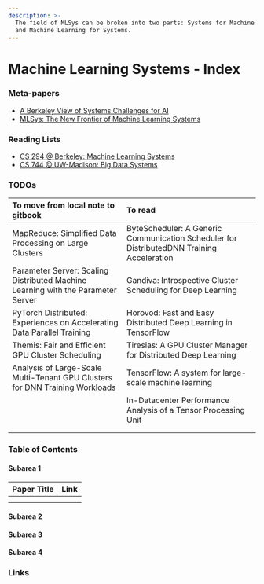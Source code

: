 ```yaml
---
description: >-
  The field of MLSys can be broken into two parts: Systems for Machine Learning,
  and Machine Learning for Systems.
---
```


# Machine Learning Systems - Index

### Meta-papers

* [A Berkeley View of Systems Challenges for AI](https://thodrek.github.io/CS839_spring18/papers/EECS-2017-159.pdf)
* [MLSys: The New Frontier of Machine Learning Systems](https://arxiv.org/pdf/1904.03257.pdf)

### Reading Lists

* [CS 294 @ Berkeley: Machine Learning Systems](https://ucbrise.github.io/cs294-ai-sys-fa19/)
* [CS 744 @ UW-Madison: Big Data Systems](http://pages.cs.wisc.edu/~shivaram/cs744-fa20/)

### TODOs

| To move from local note to gitbook | To read |
| :--- | :--- |
| MapReduce: Simplified Data Processing on Large Clusters | ByteScheduler: A Generic Communication Scheduler for DistributedDNN Training Acceleration |
| Parameter Server: Scaling Distributed Machine Learning with the Parameter Server | Gandiva: Introspective Cluster Scheduling for Deep Learning |
| PyTorch Distributed: Experiences on Accelerating Data Parallel Training | Horovod: Fast and Easy Distributed Deep Learning in TensorFlow |
| Themis: Fair and Efficient GPU Cluster Scheduling | Tiresias: A GPU Cluster Manager for Distributed Deep Learning |
| Analysis of Large-Scale Multi-Tenant GPU Clusters for DNN Training Workloads | TensorFlow: A system for large-scale machine learning |
|  | In-Datacenter Performance Analysis of a Tensor Processing Unit |
|  |  |
|  |  |

### Table of Contents

#### Subarea 1

| Paper Title | Link |
| :--- | :--- |
|  |  |
|  |  |

#### Subarea 2

#### Subarea 3

#### Subarea 4

### Links

